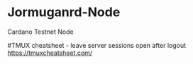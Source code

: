 # Jormuganrd-Node
Cardano Testnet Node

#TMUX cheatsheet - leave server sessions open after logout
https://tmuxcheatsheet.com/
